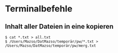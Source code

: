 # Terminalbefehle

## Inhalt aller Dateien in eine kopieren

    $ cat *.txt > all.txt
    $ /Users/Mazso/DatMazso/temporär/pw/*.txt > /Users/Mazso/DatMazso/temporär/pw/merg.txt